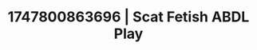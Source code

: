 ---
categories:
- Skin-to-skin fantasy
- Alt aesthetic girls
- Roleplay seduction
- Real couple content
- Lip gloss fantasy
image: /assets/images/1747800863696.jpg
layout: post
seo:
  description: Featured content with premium Scat Fetish, ABDL Play. HD images available.
  keywords: Scat Fetish, ABDL Play
  og_image: /assets/images/1747800863696.jpg
  schema_type: VisualArtwork
tags:
- ABDL Play
- '#1747800863696'
- Scat Fetish
title: 1747800863696 | Scat Fetish ABDL Play
---